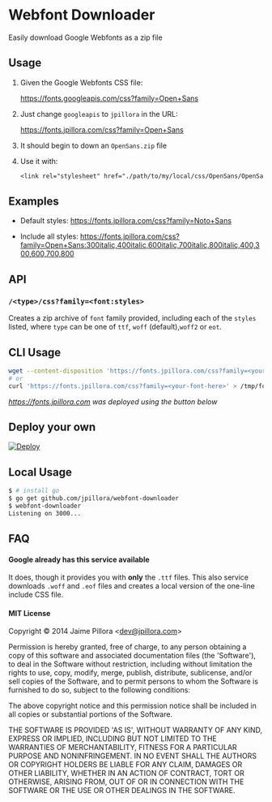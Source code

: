# Webfont Downloader

Easily download Google Webfonts as a zip file

## Usage

1. Given the Google Webfonts CSS file:

	https://fonts.googleapis.com/css?family=Open+Sans

2. Just change `googleapis` to `jpillora` in the URL:

	https://fonts.jpillora.com/css?family=Open+Sans

3. It should begin to down an `OpenSans.zip` file

4. Use it with:

	``` css
	<link rel="stylesheet" href="./path/to/my/local/css/OpenSans/OpenSans.css">
	```

## Examples

* Default styles: https://fonts.jpillora.com/css?family=Noto+Sans

* Include all styles: https://fonts.jpillora.com/css?family=Open+Sans:300italic,400italic,600italic,700italic,800italic,400,300,600,700,800

## API

### `/<type>/css?family=<font:styles>`

Creates a zip archive of `font` family provided, including each of the `styles` listed, where `type` can be one of `ttf`, `woff` (default),`woff2` or `eot`.

## CLI Usage

``` sh
wget --content-disposition 'https://fonts.jpillora.com/css?family=<your-font-here>'
# or
curl 'https://fonts.jpillora.com/css?family=<your-font-here>' > /tmp/font.zip
```

*https://fonts.jpillora.com was deployed using the button below*

## Deploy your own

[![Deploy](https://www.herokucdn.com/deploy/button.png)](https://heroku.com/deploy)

## Local Usage

``` sh
$ # install go
$ go get github.com/jpillora/webfont-downloader
$ webfont-downloader
Listening on 3000...
```

## FAQ

#### Google already has this service available

It does, though it provides you with **only** the `.ttf` files. This also service downloads
`.woff` and `.eof` files and creates a local version of the one-line include CSS file.

#### MIT License

Copyright © 2014 Jaime Pillora &lt;dev@jpillora.com&gt;

Permission is hereby granted, free of charge, to any person obtaining
a copy of this software and associated documentation files (the
'Software'), to deal in the Software without restriction, including
without limitation the rights to use, copy, modify, merge, publish,
distribute, sublicense, and/or sell copies of the Software, and to
permit persons to whom the Software is furnished to do so, subject to
the following conditions:

The above copyright notice and this permission notice shall be
included in all copies or substantial portions of the Software.

THE SOFTWARE IS PROVIDED 'AS IS', WITHOUT WARRANTY OF ANY KIND,
EXPRESS OR IMPLIED, INCLUDING BUT NOT LIMITED TO THE WARRANTIES OF
MERCHANTABILITY, FITNESS FOR A PARTICULAR PURPOSE AND NONINFRINGEMENT.
IN NO EVENT SHALL THE AUTHORS OR COPYRIGHT HOLDERS BE LIABLE FOR ANY
CLAIM, DAMAGES OR OTHER LIABILITY, WHETHER IN AN ACTION OF CONTRACT,
TORT OR OTHERWISE, ARISING FROM, OUT OF OR IN CONNECTION WITH THE
SOFTWARE OR THE USE OR OTHER DEALINGS IN THE SOFTWARE.
